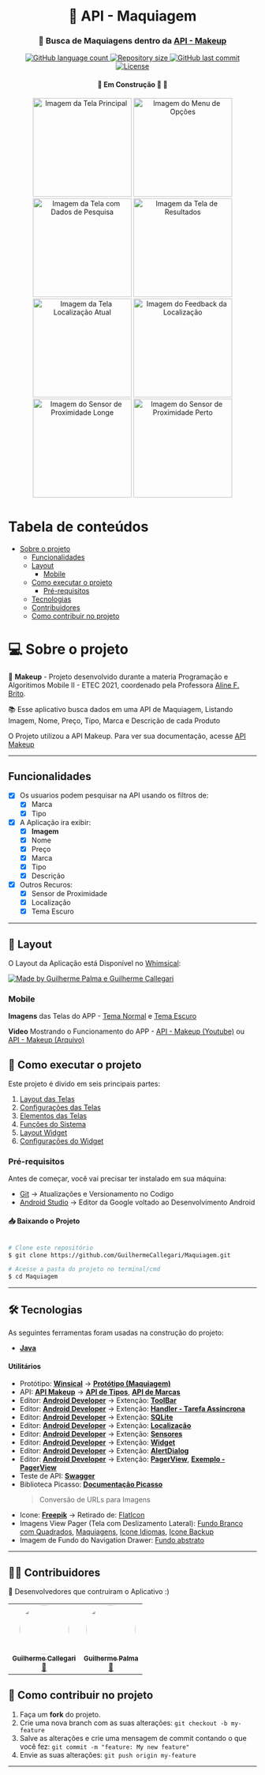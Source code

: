 <h1 align="center" id="title">💄 API - Maquiagem</h1>


<h3 align="center">
    💄 Busca de Maquiagens dentro da <a href="http://makeup-api.herokuapp.com" tagert="_blank">API - Makeup</a>
</h3>

<p align="center" id="icons">
  <a href="#icons">
    <img alt="GitHub language count" src="https://img.shields.io/github/languages/count/GuilhermeCallegari/Maquiagem?color=2304D361">
  </a>
	
  <a href="https://github.com/GuilhermeCallegari/Maquiagem">
    <img alt="Repository size" src="https://img.shields.io/github/repo-size/GuilhermeCallegari/Maquiagem">
  </a>
	
  <a href="https://github.com/GuilhermeCallegari/Maquiagem/commits/main">
    <img alt="GitHub last commit" src="https://img.shields.io/github/last-commit/GuilhermeCallegari/Maquiagem">
  </a>
	
  <a href="LICENSE">
   <img alt="License" src="https://img.shields.io/github/license/GuilhermeCallegari/Maquiagem">
  </a>
</p>

<h4 align="center">
	🚧   Em Construção 🚀 🚧
</h4>

<p align="center">
  <img alt="Imagem da Tela Principal" title="Inicio" src="./printscreen/LightMode/Index.jpeg" width="200px">
	
  <img alt="Imagem do Menu de Opções" title="Menu" src="./printscreen/LightMode/MenuOptions.jpeg" width="200px">
	
  <img alt="Imagem da Tela com Dados de Pesquisa" title="CustomView" src="./printscreen/LightMode/CustomView.jpeg" width="200px">
	
  <img alt="Imagem da Tela de Resultados" title="ResultadosAPI" src="./printscreen/LightMode/ResultApi.jpeg" width="200px">
	
  <img alt="Imagem da Tela Localização Atual" title="Localizacao" src="./printscreen/LightMode/Location.jpeg" width="200px">
	
  <img alt="Imagem do Feedback da Localização" title="FeedbackLocalizacao" src="./printscreen/LightMode/LocationWithFragment.jpeg" width="200px">
	
  <img alt="Imagem do Sensor de Proximidade Longe" title="SensorLonge" src="./printscreen/LightMode/SensorProximity.jpeg" width="200px">
	
  <img alt="Imagem do Sensor de Proximidade Perto" title="SensorPerto" src="./printscreen/LightMode/SensorProximityOff.jpeg" width="200px">
</p>



Tabela de conteúdos
=================
<!--ts-->
 * [Sobre o projeto](#-sobre-o-projeto)
   * [Funcionalidades](#funcionalidades)
   * [Layout](#-layout)
     * [Mobile](#mobile)
   * [Como executar o projeto](#-como-executar-o-projeto)
     * [Pré-requisitos](#pré-requisitos)
   * [Tecnologias](#-tecnologias)
   * [Contribuidores](#-contribuidores)
   * [Como contribuir no projeto](#-como-contribuir-no-projeto)
<!--te-->


# 💻 Sobre o projeto

💄 **Makeup** - Projeto desenvolvido durante a materia Programação e Algoritimos Mobile II - ETEC 2021, coordenado pela Professora [Aline F. Brito](https://github.com/alinefbrito). 

:books: Esse aplicativo busca dados em uma API de Maquiagem, Listando Imagem, Nome, Preço, Tipo, Marca e Descrição de cada Produto

O Projeto utilizou a API Makeup. Para ver sua documentação, acesse [API Makeup](http://makeup-api.herokuapp.com/)

---


## Funcionalidades

- [x] Os usuarios podem pesquisar na API usando os filtros de:
  - [x] Marca
  - [x] Tipo

- [x] A Aplicação ira exibir:
  - [X] **Imagem** 
  - [x] Nome
  - [x] Preço
  - [x] Marca
  - [x] Tipo
  - [x] Descrição
 
- [x] Outros Recuros:
  - [x] Sensor de Proximidade
  - [X] Localização
  - [x] Tema Escuro

---


## 🎨 Layout

O Layout da Aplicação está Disponível no [Whimsical](https://whimsical.com/mobile-UmVv4wcQh1YZLBppfhptCm):

<a href="https://whimsical.com/mobile-UmVv4wcQh1YZLBppfhptCm">
  <img alt="Made by Guilherme Palma e Guilherme Callegari" src="https://img.shields.io/badge/Acessar%20Layout-Whimsical-green">
</a>

### Mobile

**Imagens** das Telas do APP - [Tema Normal](printscreen/LightMode) e [Tema Escuro](printscreen/DarkMode)

**Video** Mostrando o Funcionamento do APP - [API - Makeup (Youtube)](https://youtu.be/WB9kvWjh3_g) ou [API - Makeup (Arquivo)](printscreen/API%20-%202BIM.mp4)
    

## 🚀 Como executar o projeto

Este projeto é divido em seis principais partes:
1. [Layout das Telas](app/src/main/res/layout/)
2. [Configurações das Telas](app/src/main/java/com/example/maquiagem/view/activity)
3. [Elementos das Telas](app/src/main/java/com/example/maquiagem/view)
4. [Funções do Sistema](app/src/main/java/com/example/maquiagem/model)
5. [Layout Widget](app/src/main/res/layout/widget_app.xml)
6. [Configurações do Widget](app/src/main/java/com/example/maquiagem/view/WidgetApp.java)



### Pré-requisitos

Antes de começar, você vai precisar ter instalado em sua máquina:
- [Git](https://git-scm.com) → Atualizações e Versionamento no Codigo 
- [Android Studio](https://developer.android.com/studio/) → Editor da Google voltado ao Desenvolvimento Android


#### 📥 Baixando o Projeto

```bash

# Clone este repositório
$ git clone https://github.com/GuilhermeCallegari/Maquiagem.git

# Acesse a pasta do projeto no terminal/cmd
$ cd Maquiagem

```

---


## 🛠 Tecnologias

As seguintes ferramentas foram usadas na construção do projeto:
-   **[Java](https://developer.android.com/docs)**


#### **Utilitários**

-   Protótipo:  **[Winsical](https://whimsical.com/)**  →  **[Protótipo (Maquiagem)](https://whimsical.com/mobile-UmVv4wcQh1YZLBppfhptCm)**
-   API:  **[API Makeup](http://makeup-api.herokuapp.com/)**  →  **[API de Tipos](makeup-api.herokuapp.com/api/v1/products.json?product_type=)**,  **[API de Marcas](http://makeup-api.herokuapp.com/api/v1/products.json?brand=)**
-   Editor:  **[Android Developer](https://developer.android.com/studio/)**  → Extenção:  **[ToolBar](https://developer.android.com/reference/android/widget/Toolbar)**
-   Editor:  **[Android Developer](https://developer.android.com/studio/)**  → Extenção:  **[Handler - Tarefa Assincrona](https://developer.android.com/reference/android/os/Handler)**
-   Editor:  **[Android Developer](https://developer.android.com/studio/)**  → Extenção:  **[SQLite](https://developer.android.com/training/data-storage/sqlite?hl=pt-br)**
-   Editor:  **[Android Developer](https://developer.android.com/studio/)**  → Extenção:  **[Localização](https://developer.android.com/training/location/retrieve-current?hl=pt-br)**
-   Editor:  **[Android Developer](https://developer.android.com/studio/)**  → Extenção:  **[Sensores](https://developer.android.com/guide/topics/sensors/sensors_overview?hl=pt-br)**
-   Editor:  **[Android Developer](https://developer.android.com/studio/)**  → Extenção:  **[Widget](https://developer.android.com/guide/topics/appwidgets/overview)**
-   Editor:  **[Android Developer](https://developer.android.com/studio/)**  → Extenção:  **[AlertDialog](https://developer.android.com/guide/topics/ui/dialogs?hl=pt-br)**
-   Editor:  **[Android Developer](https://developer.android.com/studio/)**  → Extenção:  **[PagerView](https://developer.android.com/training/animation/screen-slide?hl=pt-br)**, **[Exemplo - PagerView](https://www.androidhive.info/2016/05/android-build-intro-slider-app/)**
-   Teste de API:  **[Swagger](https://editor.swagger.io/)**
-   Biblioteca Picasso:  **[Documentação Picasso](https://square.github.io/picasso/)** 
	> Conversão de URLs para Imagens
-   Icone: **[Freepik](https://www.freepik.com)**  → Retirado de: [FlatIcon](href="https://www.flaticon.com/br/)
-   Imagens View Pager (Tela com Deslizamento Lateral): [Fundo Branco com Quadrados](https://br.freepik.com/coolvector), [Maquiagens](https://www.flaticon.com/authors/photo3idea-studio), [Icone Idiomas](https://www.freepik.com), [Icone Backup](https://www.freepik.com)
-   Imagem de Fundo do Navigation Drawer: [Fundo abstrato](https://www.pexels.com/pt-br/foto/arte-abstrata-roxa-3109807/?utm_content=attributionCopyText&utm_medium=referral&utm_source=pexels)

---


## 👨‍💻 Contribuidores

💜 Desenvolvedores que contruiram o Aplicativo :)

<table>
  <tr>
    <td align="center"><a href="https://github.com/GuilhermeCallegari"><img style="border-radius: 50%;" src="https://avatars.githubusercontent.com/u/66626306?s=400&v=4" width="100px;" alt=""/><br /><sub><b>Guilherme Callegari</b></sub></a><br /><a href="https://github.com/GuilhermeCallegari" title="GitHub">🚀</a></td>
    <td align="center"><a href="https://github.com/guilhermepalma"><img style="border-radius: 50%;" src="https://avatars.githubusercontent.com/u/54846154?s=60&v=4" width="100px;" alt=""/><br /><sub><b>Guilherme Palma</b></sub></a><br /><a href="https://github.com/guilhermepalma" title="Github">🚀</a></td>
  </tr>
</table>


## 💪 Como contribuir no projeto

1. Faça um **fork** do projeto.
2. Crie uma nova branch com as suas alterações: `git checkout -b my-feature`
3. Salve as alterações e crie uma mensagem de commit contando o que você fez: `git commit -m "feature: My new feature"`
4. Envie as suas alterações: `git push origin my-feature`


---
